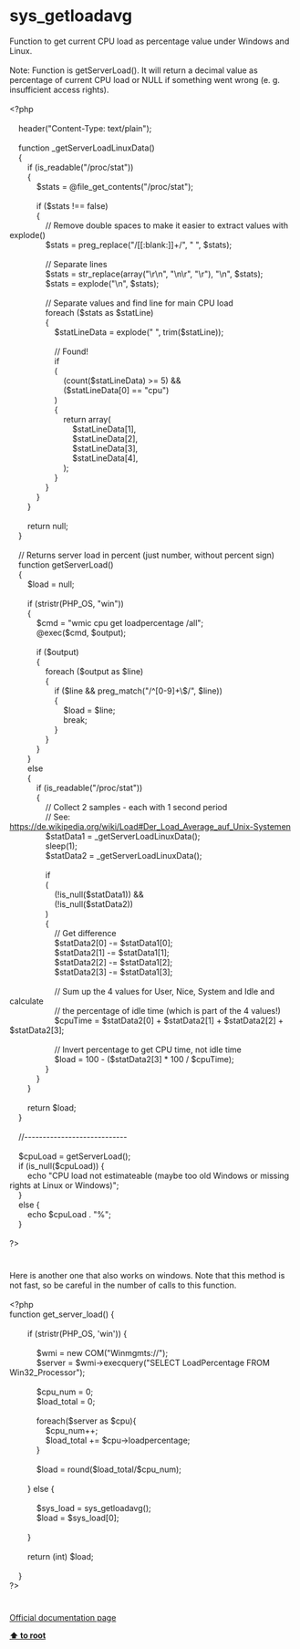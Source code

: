 # sys_getloadavg




<div class="phpcode"><span class="html">
Function to get current CPU load as percentage value under Windows and Linux.<br><br>Note: Function is getServerLoad(). It will return a decimal value as percentage of current CPU load or NULL if something went wrong (e. g. insufficient access rights).<br><br><span class="default">&lt;?php<br><br>&#xA0; &#xA0; header</span><span class="keyword">(</span><span class="string">&quot;Content-Type: text/plain&quot;</span><span class="keyword">);<br><br>&#xA0; &#xA0; function </span><span class="default">_getServerLoadLinuxData</span><span class="keyword">()<br>&#xA0; &#xA0; {<br>&#xA0; &#xA0; &#xA0; &#xA0; if (</span><span class="default">is_readable</span><span class="keyword">(</span><span class="string">&quot;/proc/stat&quot;</span><span class="keyword">))<br>&#xA0; &#xA0; &#xA0; &#xA0; {<br>&#xA0; &#xA0; &#xA0; &#xA0; &#xA0; &#xA0; </span><span class="default">$stats </span><span class="keyword">= @</span><span class="default">file_get_contents</span><span class="keyword">(</span><span class="string">&quot;/proc/stat&quot;</span><span class="keyword">);<br><br>&#xA0; &#xA0; &#xA0; &#xA0; &#xA0; &#xA0; if (</span><span class="default">$stats </span><span class="keyword">!== </span><span class="default">false</span><span class="keyword">)<br>&#xA0; &#xA0; &#xA0; &#xA0; &#xA0; &#xA0; {<br>&#xA0; &#xA0; &#xA0; &#xA0; &#xA0; &#xA0; &#xA0; &#xA0; </span><span class="comment">// Remove double spaces to make it easier to extract values with explode()<br>&#xA0; &#xA0; &#xA0; &#xA0; &#xA0; &#xA0; &#xA0; &#xA0; </span><span class="default">$stats </span><span class="keyword">= </span><span class="default">preg_replace</span><span class="keyword">(</span><span class="string">&quot;/[[:blank:]]+/&quot;</span><span class="keyword">, </span><span class="string">&quot; &quot;</span><span class="keyword">, </span><span class="default">$stats</span><span class="keyword">);<br><br>&#xA0; &#xA0; &#xA0; &#xA0; &#xA0; &#xA0; &#xA0; &#xA0; </span><span class="comment">// Separate lines<br>&#xA0; &#xA0; &#xA0; &#xA0; &#xA0; &#xA0; &#xA0; &#xA0; </span><span class="default">$stats </span><span class="keyword">= </span><span class="default">str_replace</span><span class="keyword">(array(</span><span class="string">&quot;\r\n&quot;</span><span class="keyword">, </span><span class="string">&quot;\n\r&quot;</span><span class="keyword">, </span><span class="string">&quot;\r&quot;</span><span class="keyword">), </span><span class="string">&quot;\n&quot;</span><span class="keyword">, </span><span class="default">$stats</span><span class="keyword">);<br>&#xA0; &#xA0; &#xA0; &#xA0; &#xA0; &#xA0; &#xA0; &#xA0; </span><span class="default">$stats </span><span class="keyword">= </span><span class="default">explode</span><span class="keyword">(</span><span class="string">&quot;\n&quot;</span><span class="keyword">, </span><span class="default">$stats</span><span class="keyword">);<br><br>&#xA0; &#xA0; &#xA0; &#xA0; &#xA0; &#xA0; &#xA0; &#xA0; </span><span class="comment">// Separate values and find line for main CPU load<br>&#xA0; &#xA0; &#xA0; &#xA0; &#xA0; &#xA0; &#xA0; &#xA0; </span><span class="keyword">foreach (</span><span class="default">$stats </span><span class="keyword">as </span><span class="default">$statLine</span><span class="keyword">)<br>&#xA0; &#xA0; &#xA0; &#xA0; &#xA0; &#xA0; &#xA0; &#xA0; {<br>&#xA0; &#xA0; &#xA0; &#xA0; &#xA0; &#xA0; &#xA0; &#xA0; &#xA0; &#xA0; </span><span class="default">$statLineData </span><span class="keyword">= </span><span class="default">explode</span><span class="keyword">(</span><span class="string">&quot; &quot;</span><span class="keyword">, </span><span class="default">trim</span><span class="keyword">(</span><span class="default">$statLine</span><span class="keyword">));<br><br>&#xA0; &#xA0; &#xA0; &#xA0; &#xA0; &#xA0; &#xA0; &#xA0; &#xA0; &#xA0; </span><span class="comment">// Found!<br>&#xA0; &#xA0; &#xA0; &#xA0; &#xA0; &#xA0; &#xA0; &#xA0; &#xA0; &#xA0; </span><span class="keyword">if<br>&#xA0; &#xA0; &#xA0; &#xA0; &#xA0; &#xA0; &#xA0; &#xA0; &#xA0; &#xA0; (<br>&#xA0; &#xA0; &#xA0; &#xA0; &#xA0; &#xA0; &#xA0; &#xA0; &#xA0; &#xA0; &#xA0; &#xA0; (</span><span class="default">count</span><span class="keyword">(</span><span class="default">$statLineData</span><span class="keyword">) &gt;= </span><span class="default">5</span><span class="keyword">) &amp;&amp;<br>&#xA0; &#xA0; &#xA0; &#xA0; &#xA0; &#xA0; &#xA0; &#xA0; &#xA0; &#xA0; &#xA0; &#xA0; (</span><span class="default">$statLineData</span><span class="keyword">[</span><span class="default">0</span><span class="keyword">] == </span><span class="string">&quot;cpu&quot;</span><span class="keyword">)<br>&#xA0; &#xA0; &#xA0; &#xA0; &#xA0; &#xA0; &#xA0; &#xA0; &#xA0; &#xA0; )<br>&#xA0; &#xA0; &#xA0; &#xA0; &#xA0; &#xA0; &#xA0; &#xA0; &#xA0; &#xA0; {<br>&#xA0; &#xA0; &#xA0; &#xA0; &#xA0; &#xA0; &#xA0; &#xA0; &#xA0; &#xA0; &#xA0; &#xA0; return array(<br>&#xA0; &#xA0; &#xA0; &#xA0; &#xA0; &#xA0; &#xA0; &#xA0; &#xA0; &#xA0; &#xA0; &#xA0; &#xA0; &#xA0; </span><span class="default">$statLineData</span><span class="keyword">[</span><span class="default">1</span><span class="keyword">],<br>&#xA0; &#xA0; &#xA0; &#xA0; &#xA0; &#xA0; &#xA0; &#xA0; &#xA0; &#xA0; &#xA0; &#xA0; &#xA0; &#xA0; </span><span class="default">$statLineData</span><span class="keyword">[</span><span class="default">2</span><span class="keyword">],<br>&#xA0; &#xA0; &#xA0; &#xA0; &#xA0; &#xA0; &#xA0; &#xA0; &#xA0; &#xA0; &#xA0; &#xA0; &#xA0; &#xA0; </span><span class="default">$statLineData</span><span class="keyword">[</span><span class="default">3</span><span class="keyword">],<br>&#xA0; &#xA0; &#xA0; &#xA0; &#xA0; &#xA0; &#xA0; &#xA0; &#xA0; &#xA0; &#xA0; &#xA0; &#xA0; &#xA0; </span><span class="default">$statLineData</span><span class="keyword">[</span><span class="default">4</span><span class="keyword">],<br>&#xA0; &#xA0; &#xA0; &#xA0; &#xA0; &#xA0; &#xA0; &#xA0; &#xA0; &#xA0; &#xA0; &#xA0; );<br>&#xA0; &#xA0; &#xA0; &#xA0; &#xA0; &#xA0; &#xA0; &#xA0; &#xA0; &#xA0; }<br>&#xA0; &#xA0; &#xA0; &#xA0; &#xA0; &#xA0; &#xA0; &#xA0; }<br>&#xA0; &#xA0; &#xA0; &#xA0; &#xA0; &#xA0; }<br>&#xA0; &#xA0; &#xA0; &#xA0; }<br><br>&#xA0; &#xA0; &#xA0; &#xA0; return </span><span class="default">null</span><span class="keyword">;<br>&#xA0; &#xA0; }<br><br>&#xA0; &#xA0; </span><span class="comment">// Returns server load in percent (just number, without percent sign)<br>&#xA0; &#xA0; </span><span class="keyword">function </span><span class="default">getServerLoad</span><span class="keyword">()<br>&#xA0; &#xA0; {<br>&#xA0; &#xA0; &#xA0; &#xA0; </span><span class="default">$load </span><span class="keyword">= </span><span class="default">null</span><span class="keyword">;<br><br>&#xA0; &#xA0; &#xA0; &#xA0; if (</span><span class="default">stristr</span><span class="keyword">(</span><span class="default">PHP_OS</span><span class="keyword">, </span><span class="string">&quot;win&quot;</span><span class="keyword">))<br>&#xA0; &#xA0; &#xA0; &#xA0; {<br>&#xA0; &#xA0; &#xA0; &#xA0; &#xA0; &#xA0; </span><span class="default">$cmd </span><span class="keyword">= </span><span class="string">&quot;wmic cpu get loadpercentage /all&quot;</span><span class="keyword">;<br>&#xA0; &#xA0; &#xA0; &#xA0; &#xA0; &#xA0; @</span><span class="default">exec</span><span class="keyword">(</span><span class="default">$cmd</span><span class="keyword">, </span><span class="default">$output</span><span class="keyword">);<br><br>&#xA0; &#xA0; &#xA0; &#xA0; &#xA0; &#xA0; if (</span><span class="default">$output</span><span class="keyword">)<br>&#xA0; &#xA0; &#xA0; &#xA0; &#xA0; &#xA0; {<br>&#xA0; &#xA0; &#xA0; &#xA0; &#xA0; &#xA0; &#xA0; &#xA0; foreach (</span><span class="default">$output </span><span class="keyword">as </span><span class="default">$line</span><span class="keyword">)<br>&#xA0; &#xA0; &#xA0; &#xA0; &#xA0; &#xA0; &#xA0; &#xA0; {<br>&#xA0; &#xA0; &#xA0; &#xA0; &#xA0; &#xA0; &#xA0; &#xA0; &#xA0; &#xA0; if (</span><span class="default">$line </span><span class="keyword">&amp;&amp; </span><span class="default">preg_match</span><span class="keyword">(</span><span class="string">&quot;/^[0-9]+\$/&quot;</span><span class="keyword">, </span><span class="default">$line</span><span class="keyword">))<br>&#xA0; &#xA0; &#xA0; &#xA0; &#xA0; &#xA0; &#xA0; &#xA0; &#xA0; &#xA0; {<br>&#xA0; &#xA0; &#xA0; &#xA0; &#xA0; &#xA0; &#xA0; &#xA0; &#xA0; &#xA0; &#xA0; &#xA0; </span><span class="default">$load </span><span class="keyword">= </span><span class="default">$line</span><span class="keyword">;<br>&#xA0; &#xA0; &#xA0; &#xA0; &#xA0; &#xA0; &#xA0; &#xA0; &#xA0; &#xA0; &#xA0; &#xA0; break;<br>&#xA0; &#xA0; &#xA0; &#xA0; &#xA0; &#xA0; &#xA0; &#xA0; &#xA0; &#xA0; }<br>&#xA0; &#xA0; &#xA0; &#xA0; &#xA0; &#xA0; &#xA0; &#xA0; }<br>&#xA0; &#xA0; &#xA0; &#xA0; &#xA0; &#xA0; }<br>&#xA0; &#xA0; &#xA0; &#xA0; }<br>&#xA0; &#xA0; &#xA0; &#xA0; else<br>&#xA0; &#xA0; &#xA0; &#xA0; {<br>&#xA0; &#xA0; &#xA0; &#xA0; &#xA0; &#xA0; if (</span><span class="default">is_readable</span><span class="keyword">(</span><span class="string">&quot;/proc/stat&quot;</span><span class="keyword">))<br>&#xA0; &#xA0; &#xA0; &#xA0; &#xA0; &#xA0; {<br>&#xA0; &#xA0; &#xA0; &#xA0; &#xA0; &#xA0; &#xA0; &#xA0; </span><span class="comment">// Collect 2 samples - each with 1 second period<br>&#xA0; &#xA0; &#xA0; &#xA0; &#xA0; &#xA0; &#xA0; &#xA0; // See: <a href="https://de.wikipedia.org/wiki/Load#Der_Load_Average_auf_Unix-Systemen" rel="nofollow" target="_blank">https://de.wikipedia.org/wiki/Load#Der_Load_Average_auf_Unix-Systemen</a><br>&#xA0; &#xA0; &#xA0; &#xA0; &#xA0; &#xA0; &#xA0; &#xA0; </span><span class="default">$statData1 </span><span class="keyword">= </span><span class="default">_getServerLoadLinuxData</span><span class="keyword">();<br>&#xA0; &#xA0; &#xA0; &#xA0; &#xA0; &#xA0; &#xA0; &#xA0; </span><span class="default">sleep</span><span class="keyword">(</span><span class="default">1</span><span class="keyword">);<br>&#xA0; &#xA0; &#xA0; &#xA0; &#xA0; &#xA0; &#xA0; &#xA0; </span><span class="default">$statData2 </span><span class="keyword">= </span><span class="default">_getServerLoadLinuxData</span><span class="keyword">();<br><br>&#xA0; &#xA0; &#xA0; &#xA0; &#xA0; &#xA0; &#xA0; &#xA0; if<br>&#xA0; &#xA0; &#xA0; &#xA0; &#xA0; &#xA0; &#xA0; &#xA0; (<br>&#xA0; &#xA0; &#xA0; &#xA0; &#xA0; &#xA0; &#xA0; &#xA0; &#xA0; &#xA0; (!</span><span class="default">is_null</span><span class="keyword">(</span><span class="default">$statData1</span><span class="keyword">)) &amp;&amp;<br>&#xA0; &#xA0; &#xA0; &#xA0; &#xA0; &#xA0; &#xA0; &#xA0; &#xA0; &#xA0; (!</span><span class="default">is_null</span><span class="keyword">(</span><span class="default">$statData2</span><span class="keyword">))<br>&#xA0; &#xA0; &#xA0; &#xA0; &#xA0; &#xA0; &#xA0; &#xA0; )<br>&#xA0; &#xA0; &#xA0; &#xA0; &#xA0; &#xA0; &#xA0; &#xA0; {<br>&#xA0; &#xA0; &#xA0; &#xA0; &#xA0; &#xA0; &#xA0; &#xA0; &#xA0; &#xA0; </span><span class="comment">// Get difference<br>&#xA0; &#xA0; &#xA0; &#xA0; &#xA0; &#xA0; &#xA0; &#xA0; &#xA0; &#xA0; </span><span class="default">$statData2</span><span class="keyword">[</span><span class="default">0</span><span class="keyword">] -= </span><span class="default">$statData1</span><span class="keyword">[</span><span class="default">0</span><span class="keyword">];<br>&#xA0; &#xA0; &#xA0; &#xA0; &#xA0; &#xA0; &#xA0; &#xA0; &#xA0; &#xA0; </span><span class="default">$statData2</span><span class="keyword">[</span><span class="default">1</span><span class="keyword">] -= </span><span class="default">$statData1</span><span class="keyword">[</span><span class="default">1</span><span class="keyword">];<br>&#xA0; &#xA0; &#xA0; &#xA0; &#xA0; &#xA0; &#xA0; &#xA0; &#xA0; &#xA0; </span><span class="default">$statData2</span><span class="keyword">[</span><span class="default">2</span><span class="keyword">] -= </span><span class="default">$statData1</span><span class="keyword">[</span><span class="default">2</span><span class="keyword">];<br>&#xA0; &#xA0; &#xA0; &#xA0; &#xA0; &#xA0; &#xA0; &#xA0; &#xA0; &#xA0; </span><span class="default">$statData2</span><span class="keyword">[</span><span class="default">3</span><span class="keyword">] -= </span><span class="default">$statData1</span><span class="keyword">[</span><span class="default">3</span><span class="keyword">];<br><br>&#xA0; &#xA0; &#xA0; &#xA0; &#xA0; &#xA0; &#xA0; &#xA0; &#xA0; &#xA0; </span><span class="comment">// Sum up the 4 values for User, Nice, System and Idle and calculate<br>&#xA0; &#xA0; &#xA0; &#xA0; &#xA0; &#xA0; &#xA0; &#xA0; &#xA0; &#xA0; // the percentage of idle time (which is part of the 4 values!)<br>&#xA0; &#xA0; &#xA0; &#xA0; &#xA0; &#xA0; &#xA0; &#xA0; &#xA0; &#xA0; </span><span class="default">$cpuTime </span><span class="keyword">= </span><span class="default">$statData2</span><span class="keyword">[</span><span class="default">0</span><span class="keyword">] + </span><span class="default">$statData2</span><span class="keyword">[</span><span class="default">1</span><span class="keyword">] + </span><span class="default">$statData2</span><span class="keyword">[</span><span class="default">2</span><span class="keyword">] + </span><span class="default">$statData2</span><span class="keyword">[</span><span class="default">3</span><span class="keyword">];<br><br>&#xA0; &#xA0; &#xA0; &#xA0; &#xA0; &#xA0; &#xA0; &#xA0; &#xA0; &#xA0; </span><span class="comment">// Invert percentage to get CPU time, not idle time<br>&#xA0; &#xA0; &#xA0; &#xA0; &#xA0; &#xA0; &#xA0; &#xA0; &#xA0; &#xA0; </span><span class="default">$load </span><span class="keyword">= </span><span class="default">100 </span><span class="keyword">- (</span><span class="default">$statData2</span><span class="keyword">[</span><span class="default">3</span><span class="keyword">] * </span><span class="default">100 </span><span class="keyword">/ </span><span class="default">$cpuTime</span><span class="keyword">);<br>&#xA0; &#xA0; &#xA0; &#xA0; &#xA0; &#xA0; &#xA0; &#xA0; }<br>&#xA0; &#xA0; &#xA0; &#xA0; &#xA0; &#xA0; }<br>&#xA0; &#xA0; &#xA0; &#xA0; }<br><br>&#xA0; &#xA0; &#xA0; &#xA0; return </span><span class="default">$load</span><span class="keyword">;<br>&#xA0; &#xA0; }<br><br>&#xA0; &#xA0; </span><span class="comment">//----------------------------<br><br>&#xA0; &#xA0; </span><span class="default">$cpuLoad </span><span class="keyword">= </span><span class="default">getServerLoad</span><span class="keyword">();<br>&#xA0; &#xA0; if (</span><span class="default">is_null</span><span class="keyword">(</span><span class="default">$cpuLoad</span><span class="keyword">)) {<br>&#xA0; &#xA0; &#xA0; &#xA0; echo </span><span class="string">&quot;CPU load not estimateable (maybe too old Windows or missing rights at Linux or Windows)&quot;</span><span class="keyword">;<br>&#xA0; &#xA0; }<br>&#xA0; &#xA0; else {<br>&#xA0; &#xA0; &#xA0; &#xA0; echo </span><span class="default">$cpuLoad </span><span class="keyword">. </span><span class="string">&quot;%&quot;</span><span class="keyword">;<br>&#xA0; &#xA0; }<br><br></span><span class="default">?&gt;</span>
</span>
</div>
  

#


<div class="phpcode"><span class="html">
Here is another one that also works on windows. Note that this method is not fast, so be careful in the number of calls to this function.<br><br><span class="default">&lt;?php<br></span><span class="keyword">function </span><span class="default">get_server_load</span><span class="keyword">() {<br>&#xA0; &#xA0; <br>&#xA0; &#xA0; &#xA0; &#xA0; if (</span><span class="default">stristr</span><span class="keyword">(</span><span class="default">PHP_OS</span><span class="keyword">, </span><span class="string">&apos;win&apos;</span><span class="keyword">)) {<br>&#xA0; &#xA0; &#xA0; &#xA0; <br>&#xA0; &#xA0; &#xA0; &#xA0; &#xA0; &#xA0; </span><span class="default">$wmi </span><span class="keyword">= new </span><span class="default">COM</span><span class="keyword">(</span><span class="string">&quot;Winmgmts://&quot;</span><span class="keyword">);<br>&#xA0; &#xA0; &#xA0; &#xA0; &#xA0; &#xA0; </span><span class="default">$server </span><span class="keyword">= </span><span class="default">$wmi</span><span class="keyword">-&gt;</span><span class="default">execquery</span><span class="keyword">(</span><span class="string">&quot;SELECT LoadPercentage FROM Win32_Processor&quot;</span><span class="keyword">);<br>&#xA0; &#xA0; &#xA0; &#xA0; &#xA0; &#xA0; <br>&#xA0; &#xA0; &#xA0; &#xA0; &#xA0; &#xA0; </span><span class="default">$cpu_num </span><span class="keyword">= </span><span class="default">0</span><span class="keyword">;<br>&#xA0; &#xA0; &#xA0; &#xA0; &#xA0; &#xA0; </span><span class="default">$load_total </span><span class="keyword">= </span><span class="default">0</span><span class="keyword">;<br>&#xA0; &#xA0; &#xA0; &#xA0; &#xA0; &#xA0; <br>&#xA0; &#xA0; &#xA0; &#xA0; &#xA0; &#xA0; foreach(</span><span class="default">$server </span><span class="keyword">as </span><span class="default">$cpu</span><span class="keyword">){<br>&#xA0; &#xA0; &#xA0; &#xA0; &#xA0; &#xA0; &#xA0; &#xA0; </span><span class="default">$cpu_num</span><span class="keyword">++;<br>&#xA0; &#xA0; &#xA0; &#xA0; &#xA0; &#xA0; &#xA0; &#xA0; </span><span class="default">$load_total </span><span class="keyword">+= </span><span class="default">$cpu</span><span class="keyword">-&gt;</span><span class="default">loadpercentage</span><span class="keyword">;<br>&#xA0; &#xA0; &#xA0; &#xA0; &#xA0; &#xA0; }<br>&#xA0; &#xA0; &#xA0; &#xA0; &#xA0; &#xA0; <br>&#xA0; &#xA0; &#xA0; &#xA0; &#xA0; &#xA0; </span><span class="default">$load </span><span class="keyword">= </span><span class="default">round</span><span class="keyword">(</span><span class="default">$load_total</span><span class="keyword">/</span><span class="default">$cpu_num</span><span class="keyword">);<br>&#xA0; &#xA0; &#xA0; &#xA0; &#xA0; &#xA0; <br>&#xA0; &#xA0; &#xA0; &#xA0; } else {<br>&#xA0; &#xA0; &#xA0; &#xA0; <br>&#xA0; &#xA0; &#xA0; &#xA0; &#xA0; &#xA0; </span><span class="default">$sys_load </span><span class="keyword">= </span><span class="default">sys_getloadavg</span><span class="keyword">();<br>&#xA0; &#xA0; &#xA0; &#xA0; &#xA0; &#xA0; </span><span class="default">$load </span><span class="keyword">= </span><span class="default">$sys_load</span><span class="keyword">[</span><span class="default">0</span><span class="keyword">];<br>&#xA0; &#xA0; &#xA0; &#xA0; <br>&#xA0; &#xA0; &#xA0; &#xA0; }<br>&#xA0; &#xA0; &#xA0; &#xA0; <br>&#xA0; &#xA0; &#xA0; &#xA0; return (int) </span><span class="default">$load</span><span class="keyword">;<br>&#xA0; &#xA0; <br>&#xA0; &#xA0; }<br></span><span class="default">?&gt;</span>
</span>
</div>
  

#

[Official documentation page](https://www.php.net/manual/en/function.sys-getloadavg.php)

**[⬆ to root](/)**
